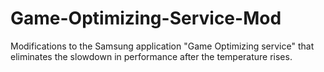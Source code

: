 # Game-Optimizing-Service-Mod
Modifications to the Samsung application "Game Optimizing service" that eliminates the slowdown in performance after the temperature rises. 

